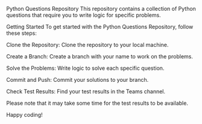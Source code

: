 
Python Questions Repository
This repository contains a collection of Python questions that require you to write logic for specific problems.

Getting Started
To get started with the Python Questions Repository, follow these steps:

Clone the Repository: Clone the repository to your local machine.

Create a Branch: Create a branch with your name to work on the problems.

Solve the Problems: Write logic to solve each specific question.

Commit and Push: Commit your solutions to your branch.

Check Test Results: Find your test results in the Teams channel.

Please note that it may take some time for the test results to be available.

Happy coding!
